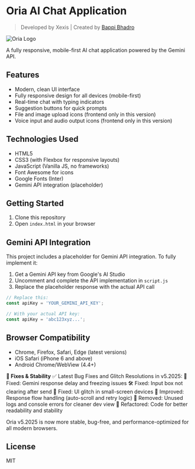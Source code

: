 # Oria AI Chat Application
> Developed by Xexis | Created by [Bappi Bhadro](https://bappi5.netlify.app/)

![Oria Logo]([https://your-domain.com/logo.png](https://oria-mobile.netlify.app/image/cb.png))

A fully responsive, mobile-first AI chat application powered by the Gemini API.

## Features

- Modern, clean UI interface
- Fully responsive design for all devices (mobile-first)
- Real-time chat with typing indicators
- Suggestion buttons for quick prompts
- File and image upload icons (frontend only in this version)
- Voice input and audio output icons (frontend only in this version)

## Technologies Used

- HTML5
- CSS3 (with Flexbox for responsive layouts)
- JavaScript (Vanilla JS, no frameworks)
- Font Awesome for icons
- Google Fonts (Inter)
- Gemini API integration (placeholder)

## Getting Started

1. Clone this repository
2. Open `index.html` in your browser

## Gemini API Integration

This project includes a placeholder for Gemini API integration. To fully implement it:

1. Get a Gemini API key from Google's AI Studio
2. Uncomment and complete the API implementation in `script.js`
3. Replace the placeholder response with the actual API call

```javascript
// Replace this:
const apiKey = 'YOUR_GEMINI_API_KEY';

// With your actual API key:
const apiKey = 'abc123xyz...';
```

## Browser Compatibility

- Chrome, Firefox, Safari, Edge (latest versions)
- iOS Safari (iPhone 6 and above)
- Android Chrome/WebView (4.4+)

**🧩 Fixes & Stability**
✅ Latest Bug Fixes and Glitch Resolutions in v5.2025:
🐞 Fixed: Gemini response delay and freezing issues
🛠 Fixed: Input box not clearing after send
📱 Fixed: UI glitch in small-screen devices
🔁 Improved: Response flow handling (auto-scroll and retry logic)
🚫 Removed: Unused logs and console errors for cleaner dev view
🔄 Refactored: Code for better readability and stability

Oria v5.2025 is now more stable, bug-free, and performance-optimized for all modern browsers.

## License

MIT 
